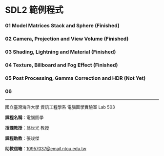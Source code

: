 # SDL2 範例程式
### 01 Model Matrices Stack and Sphere (Finished)
### 02 Camera, Projection and View Volume (Finished)
### 03 Shading, Lightning and Material (Finished)
### 04 Texture, Billboard and Fog Effect (Finished)
### 05 Post Processing, Gamma Correction and HDR (Not Yet)
### 06 

------------------------------------------------------------
國立臺灣海洋大學 資訊工程學系 電腦圖學實驗室 Lab 503

**課程名稱**：電腦圖學

**授課教授**：翁世光 教授

**課程助教**：張竣傑

**助教信箱**：10957037@email.ntou.edu.tw